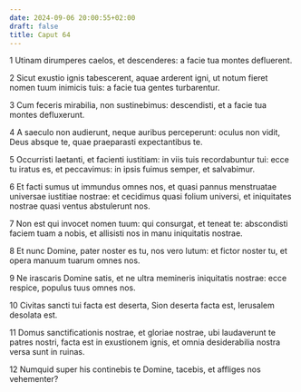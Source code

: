 ```yaml
---
date: 2024-09-06 20:00:55+02:00
draft: false
title: Caput 64
---
```





1 Utinam dirumperes caelos, et descenderes: a facie tua montes defluerent.

2 Sicut exustio ignis tabescerent, aquae arderent igni, ut notum fieret nomen tuum inimicis tuis: a facie tua gentes turbarentur.

3 Cum feceris mirabilia, non sustinebimus: descendisti, et a facie tua montes defluxerunt.

4 A saeculo non audierunt, neque auribus perceperunt: oculus non vidit, Deus absque te, quae praeparasti expectantibus te.

5 Occurristi laetanti, et facienti iustitiam: in viis tuis recordabuntur tui: ecce tu iratus es, et peccavimus: in ipsis fuimus semper, et salvabimur.

6 Et facti sumus ut immundus omnes nos, et quasi pannus menstruatae universae iustitiae nostrae: et cecidimus quasi folium universi, et iniquitates nostrae quasi ventus abstulerunt nos.

7 Non est qui invocet nomen tuum: qui consurgat, et teneat te: abscondisti faciem tuam a nobis, et allisisti nos in manu iniquitatis nostrae.

8 Et nunc Domine, pater noster es tu, nos vero lutum: et fictor noster tu, et opera manuum tuarum omnes nos.

9 Ne irascaris Domine satis, et ne ultra memineris iniquitatis nostrae: ecce respice, populus tuus omnes nos.

10 Civitas sancti tui facta est deserta, Sion deserta facta est, Ierusalem desolata est.

11 Domus sanctificationis nostrae, et gloriae nostrae, ubi laudaverunt te patres nostri, facta est in exustionem ignis, et omnia desiderabilia nostra versa sunt in ruinas.

12 Numquid super his continebis te Domine, tacebis, et affliges nos vehementer?

